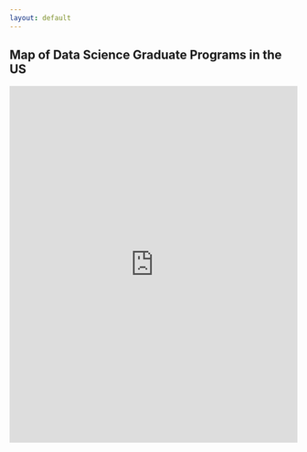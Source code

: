 ```yaml
---
layout: default
---
```




<!-- ### Welcome to dService! -->


<!-- ### <a href="{{ site.baseurl }}/whydatascience" style="color:#159957; text-decoration:underline"> Why Data Science? </a> -->

<!-- <p style="text-align: center; padding: 20px 0px 20px 0px;"> test inline css </p> -->
<!-- <p style="padding: 0px 0px 30px 0px;">Data science has become an essential tool for businesses and organizations to make data-driven decisions, optimize operations, and gain a competitive advantage.</p> -->



<!-- ### <a href="{{ site.baseurl }}/whychoosedservice" style="color:#159957; text-decoration:underline"> Why choose dService? </a> -->
<!-- <p style="padding: 0px 0px 30px 0px;">dService is an online tool, provided by DAFinity team to help international students personalize the ranking methodology of Data Science programs and gain comprehensive understanding of the Data Science field.</p> -->
<!-- 
<a href="{{ site.baseurl }}/whychoosedservice"><img src="https://user-images.githubusercontent.com/101531662/220003427-5d3d12a0-6000-4ba1-82e1-509752bc03c8.png" alt="whychoosedservice" width="450"></a> -->

<!-- ## Why choose dService? -->
<!-- <h2 style="font-weight:500;color:rgb(125, 137, 197)">Why choose dService?</h2> -->
<!-- ### What’s the need not being met? -->

<!-- <a href="{{ site.baseurl }}/index" style=""> < Back</a> -->

<h2>Map of Data Science Graduate Programs in the US</h2>

<iframe src="https://map.proxi.co/r/Slg-1l4dDwnqvWMeT8_5" class="map mt-4" allow="geolocation; clipboard-write"
      width="100%" height="625px" style="border-width: 0px;" allowfullscreen></iframe>

<!-- <h2 style="font-weight:450;color:rgb(125, 137, 197)">Why choose dService? What’s the need not being met?</h2> -->

<!-- The need not being met is the need for accurate and up-to-date information about data science graduate programs & job opportunities for international students interested in data science.

<a href="{{ site.baseurl }}/whydatascience" style="text-decoration:underline"> Learn More > </a>

<a href="{{ site.baseurl }}/whydatascience"><img src="https://user-images.githubusercontent.com/101531662/220003376-a59fc32e-be7e-42ec-b8c7-f495e3057801.png" alt="whydatascience" width="150" ></a> -->

<!-- ### dService is here to help.  -->
<!-- <h2 style="font-weight:450;color:rgb(125, 137, 197)">dService is here to help.</h2>

We are creating a platform or resource center for international students to access information and resources on data science graduate programs & careers. -->

<!-- <a href="{{ site.baseurl }}/aboutus"><img src="https://user-images.githubusercontent.com/101531662/220003457-acab3ea2-47e1-4923-b1d7-964e07990e56.png" alt="whoaredafinity" width="150"></a> -->

<!-- ### <a href="{{ site.baseurl }}/aboutus" style="color:#159957; text-decoration:underline"> Who are DAFinity? </a> -->

<!-- ### Who are DAFinity? -->
<!-- <h2 style="font-weight:450;color:rgb(125, 137, 197)">Who are DAFinity?</h2>

<p>We are four international students who are currently applying for data science programs and dedicating to help others with data. </p>
<a href="{{ site.baseurl }}/aboutus" style="text-decoration:underline"> Learn More > </a> -->